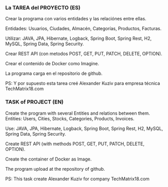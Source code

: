 
### La TAREA del PROYECTO (ES)

Crear la programa con varios entidades y las relaciónes entre ellas.

Entidades: Usuarios, Ciudades, Almacén, Categorías, Productos, Facturas.

Utilizar: JAVA, JPA, Hibernate, Logback, Spring Boot, Spring Rest, H2, MySQL, Spring Data, Spring Security.

Crear REST API (con metodos POST, GET, PUT, PATCH, DELETE, OPTION).

Crear el contenido de Docker como Imagine.

La programa carga en el repositorio de github.

PS: Y por supuesto esta tarea creé Alexander Kuziv para empresa técnica TechMatrix18.com


### TASK of PROJECT (EN)

Create the program with several Entities and relations between them.
Entities: Users, Cities, Stocks, Categories, Products, Invoices.

Use: JAVA, JPA, Hibernate, Logback, Spring Boot, Spring Rest, H2, MySQL, Spring Data, Spring Security.

Create REST API (with methods POST, GET, PUT, PATCH, DELETE, OPTION).

Create the container of Docker as Image.

The program upload at the repository of github.

PS: This task create Alexander Kuziv for company TechMatrix18.com

